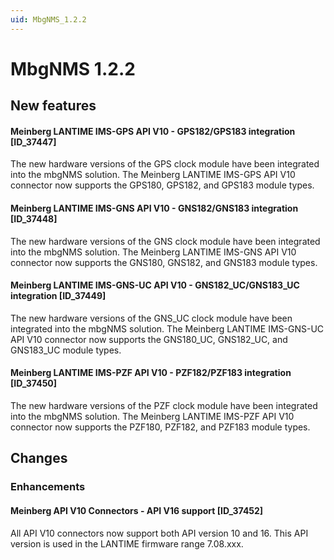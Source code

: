 ```yaml
---
uid: MbgNMS_1.2.2
---
```


# MbgNMS 1.2.2

## New features

#### Meinberg LANTIME IMS-GPS API V10 - GPS182/GPS183 integration [ID_37447]

​The new hardware versions of the GPS clock module have been integrated into the mbgNMS solution. The Meinberg LANTIME IMS-GPS API V10 connector now supports the GPS180, GPS182, and GPS183 module types.

#### Meinberg LANTIME IMS-GNS API V10 - GNS182/GNS183 integration [ID_37448]

The new hardware versions of the GNS clock module have been integrated into the mbgNMS solution. The Meinberg LANTIME IMS-GNS API V10 connector now supports the GNS180, GNS182, and GNS183 module types.

#### Meinberg LANTIME IMS-GNS-UC API V10 - GNS182_UC/GNS183_UC integration [ID_37449]

The new hardware versions of the GNS_UC clock module have been integrated into the mbgNMS solution. The Meinberg LANTIME IMS-GNS-UC API V10 connector now supports the GNS180_UC, GNS182_UC, and GNS183_UC module types.

#### Meinberg LANTIME IMS-PZF API V10 - PZF182/PZF183 integration [ID_37450]

​The new hardware versions of the PZF clock module have been integrated into the mbgNMS solution. The Meinberg LANTIME IMS-PZF API V10 connector now supports the PZF180, PZF182, and PZF183 module types.

## Changes

### Enhancements

#### Meinberg API V10 Connectors - API V16 support [ID_37452]

All API V10 connectors now support both API version 10 and 16. This API version is used in the LANTIME firmware range 7.08.xxx.
